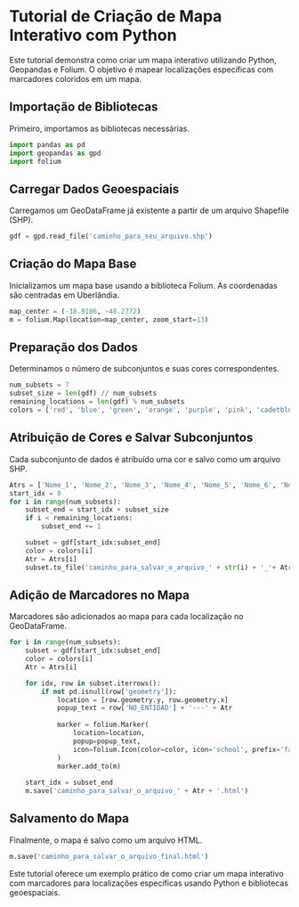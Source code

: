 # Tutorial de Criação de Mapa Interativo com Python

Este tutorial demonstra como criar um mapa interativo utilizando Python, Geopandas e Folium. O objetivo é mapear localizações específicas com marcadores coloridos em um mapa.

## Importação de Bibliotecas
Primeiro, importamos as bibliotecas necessárias.
```python
import pandas as pd
import geopandas as gpd
import folium
```

## Carregar Dados Geoespaciais
Carregamos um GeoDataFrame já existente a partir de um arquivo Shapefile (SHP).
```python
gdf = gpd.read_file('caminho_para_seu_arquivo.shp')
```

## Criação do Mapa Base
Inicializamos um mapa base usando a biblioteca Folium. As coordenadas são centradas em Uberlândia.
```python
map_center = (-18.9186, -48.2772)
m = folium.Map(location=map_center, zoom_start=13)
```

## Preparação dos Dados
Determinamos o número de subconjuntos e suas cores correspondentes.
```python
num_subsets = 7
subset_size = len(gdf) // num_subsets
remaining_locations = len(gdf) % num_subsets
colors = ['red', 'blue', 'green', 'orange', 'purple', 'pink', 'cadetblue']
```

## Atribuição de Cores e Salvar Subconjuntos
Cada subconjunto de dados é atribuído uma cor e salvo como um arquivo SHP.
```python
Atrs = ['Nome_1', 'Nome_2', 'Nome_3', 'Nome_4', 'Nome_5', 'Nome_6', 'Nome_7']
start_idx = 0
for i in range(num_subsets):
    subset_end = start_idx + subset_size
    if i < remaining_locations:
        subset_end += 1

    subset = gdf[start_idx:subset_end]
    color = colors[i]
    Atr = Atrs[i]
    subset.to_file('caminho_para_salvar_o_arquivo_' + str(i) + '_'+ Atr + '.shp', driver='ESRI Shapefile')
```

## Adição de Marcadores no Mapa
Marcadores são adicionados ao mapa para cada localização no GeoDataFrame.
```python
for i in range(num_subsets):
    subset = gdf[start_idx:subset_end]
    color = colors[i]
    Atr = Atrs[i]

    for idx, row in subset.iterrows():
        if not pd.isnull(row['geometry']):
            location = [row.geometry.y, row.geometry.x]
            popup_text = row['NO_ENTIDAD'] + '---' + Atr
        
            marker = folium.Marker(
                location=location,
                popup=popup_text,
                icon=folium.Icon(color=color, icon='school', prefix='fa')
            )
            marker.add_to(m)
    
    start_idx = subset_end
    m.save('caminho_para_salvar_o_arquivo_' + Atr + '.html')
```

## Salvamento do Mapa
Finalmente, o mapa é salvo como um arquivo HTML.
```python
m.save('caminho_para_salvar_o_arquivo_final.html')
```

Este tutorial oferece um exemplo prático de como criar um mapa interativo com marcadores para localizações específicas usando Python e bibliotecas geoespaciais.

```
